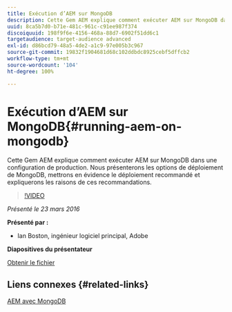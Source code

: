 ```yaml
---
title: Exécution d’AEM sur MongoDB
description: Cette Gem AEM explique comment exécuter AEM sur MongoDB dans une configuration de production. Nous présenterons les options de déploiement de MongoDB, mettrons en évidence le déploiement recommandé et expliquerons les raisons de ces recommandations.
uuid: 8ca5b7d0-b71e-481c-961c-c91ee987f374
discoiquuid: 198f9f6e-4156-468a-88d7-6902f51dd6c1
targetaudience: target-audience advanced
exl-id: d86bcd79-48a5-4de2-a1c9-97e005b3c967
source-git-commit: 19832f1904681d68c102ddbdc8925cebf5dffcb2
workflow-type: tm+mt
source-wordcount: '104'
ht-degree: 100%

---
```


# Exécution d’AEM sur MongoDB{#running-aem-on-mongodb}

Cette Gem AEM explique comment exécuter AEM sur MongoDB dans une configuration de production. Nous présenterons les options de déploiement de MongoDB, mettrons en évidence le déploiement recommandé et expliquerons les raisons de ces recommandations.

>[!VIDEO](https://video.tv.adobe.com/v/19304/?quality=9)

*Présenté le 23 mars 2016*

**Présenté par :**

* Ian Boston, ingénieur logiciel principal, Adobe

**Diapositives du présentateur**

[Obtenir le fichier](assets/aem-gems-032316-onmongodb.pdf)

## Liens connexes {#related-links}

[AEM avec MongoDB](https://docs.adobe.com/content/docs/en/aem/6-1/deploy/platform/aem-with-mongodb.html)

<!--
[Get back to the Overview](https://helpx.adobe.com/experience-manager/kt/eseminars/gems/aem-index.html)
-->
